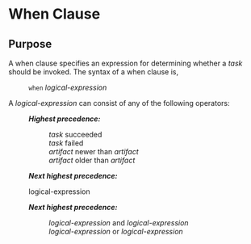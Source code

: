 # When Clause

## Purpose

A when clause specifies an expression for determining whether a <i>task</i> should be invoked.
The syntax of a when clause is,

<dl>
<dd><code>when</code> <i><i>logical-expression</i></i></dd>
</dl>


A <i><i>logical-expression</i></i> can consist of any of the following operators:

<dl>
<dd><i><b>Highest precedence:</b></i>
<dl>
<dd><i>task</i> succeeded</dd>
<dd><i>task</i> failed</dd>
<dd><i>artifact</i> newer than <i>artifact</i></dd>
<dd><i>artifact</i> older than <i>artifact</i></dd>
</dl>
</dd>
<dd><i><b>Next highest precedence:</i></b>
<dl>
<ddLnot <i>logical-expression</i></dd>
</dl>
</dd>
<dd><i><b>Next highest precedence:</i></b>
<dl>
<dd><i>logical-expression</i> and <i>logical-expression</i></dd>
<dd><i>logical-expression</i> or <i>logical-expression</i></dd>
</dl>
</dd>
</dl>
